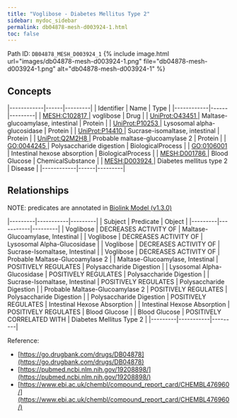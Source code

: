 ```yaml
---
title: "Voglibose - Diabetes Mellitus Type 2"
sidebar: mydoc_sidebar
permalink: db04878-mesh-d003924-1.html
toc: false 
---
```



Path ID: `DB04878_MESH_D003924_1`
{% include image.html url="images/db04878-mesh-d003924-1.png" file="db04878-mesh-d003924-1.png" alt="db04878-mesh-d003924-1" %}

## Concepts

|------------|------|---------|
| Identifier | Name | Type    |
|------------|------|---------|
| <a href="https://identifiers.org/MESH:C102817">MESH:C102817 </a> | voglibose | Drug |
| <a href="https://identifiers.org/UniProt:O43451">UniProt:O43451 </a> | Maltase-glucoamylase, intestinal | Protein |
| <a href="https://identifiers.org/UniProt:P10253">UniProt:P10253 </a> | Lysosomal alpha-glucosidase | Protein |
| <a href="https://identifiers.org/UniProt:P14410">UniProt:P14410 </a> | Sucrase-isomaltase, intestinal | Protein |
| <a href="https://identifiers.org/UniProt:Q2M2H8">UniProt:Q2M2H8 </a> | Probable maltase-glucoamylase 2 | Protein |
| <a href="https://identifiers.org/GO:0044245">GO:0044245 </a> | Polysaccharide digestion | BiologicalProcess |
| <a href="https://identifiers.org/GO:0106001">GO:0106001 </a> | Intestinal hexose absorption | BiologicalProcess |
| <a href="https://identifiers.org/MESH:D001786">MESH:D001786 </a> | Blood Glucose | ChemicalSubstance |
| <a href="https://identifiers.org/MESH:D003924">MESH:D003924 </a> | Diabetes mellitus type 2 | Disease |
|------------|------|---------|

## Relationships


NOTE: predicates are annotated in <a href="https://github.com/biolink/biolink-model/releases/tag/v1.3.0">Biolink Model (v1.3.0)</a>

|---------|-----------|---------|
| Subject | Predicate | Object  |
|---------|-----------|---------|
| Voglibose | DECREASES ACTIVITY OF | Maltase-Glucoamylase, Intestinal |
| Voglibose | DECREASES ACTIVITY OF | Lysosomal Alpha-Glucosidase |
| Voglibose | DECREASES ACTIVITY OF | Sucrase-Isomaltase, Intestinal |
| Voglibose | DECREASES ACTIVITY OF | Probable Maltase-Glucoamylase 2 |
| Maltase-Glucoamylase, Intestinal | POSITIVELY REGULATES | Polysaccharide Digestion |
| Lysosomal Alpha-Glucosidase | POSITIVELY REGULATES | Polysaccharide Digestion |
| Sucrase-Isomaltase, Intestinal | POSITIVELY REGULATES | Polysaccharide Digestion |
| Probable Maltase-Glucoamylase 2 | POSITIVELY REGULATES | Polysaccharide Digestion |
| Polysaccharide Digestion | POSITIVELY REGULATES | Intestinal Hexose Absorption |
| Intestinal Hexose Absorption | POSITIVELY REGULATES | Blood Glucose |
| Blood Glucose | POSITIVELY CORRELATED WITH | Diabetes Mellitus Type 2 |
|---------|-----------|---------|

Reference: 
  - [https://go.drugbank.com/drugs/DB04878](https://go.drugbank.com/drugs/DB04878)
  - [https://pubmed.ncbi.nlm.nih.gov/19208898/](https://pubmed.ncbi.nlm.nih.gov/19208898/)
  - [https://www.ebi.ac.uk/chembl/compound_report_card/CHEMBL476960/](https://www.ebi.ac.uk/chembl/compound_report_card/CHEMBL476960/)
